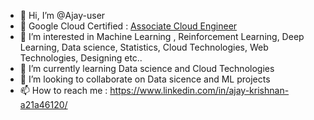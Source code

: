 - 👋 Hi, I’m @Ajay-user 
- 🥇 Google Cloud Certified : [Associate Cloud Engineer](https://lnkd.in/ggZUjay8)
- 👀 I’m interested in Machine Learning , Reinforcement Learning, Deep Learning, Data science, Statistics, Cloud Technologies, Web Technologies, Designing etc.. 
- 🌱 I’m currently learning Data science and Cloud Technologies
- 💞️ I’m looking to collaborate on Data sicence and ML projects
- 📫 How to reach me : https://www.linkedin.com/in/ajay-krishnan-a21a46120/

<!---
Ajay-user/Ajay-user is a ✨ special ✨ repository because its `README.md` (this file) appears on your GitHub profile.
You can click the Preview link to take a look at your changes.
--->
